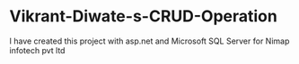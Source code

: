 # Vikrant-Diwate-s-CRUD-Operation
 I have created this project with asp.net and Microsoft SQL Server for Nimap infotech pvt ltd
